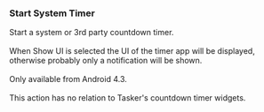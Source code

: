 ### Start System Timer

Start a system or 3rd party countdown timer.\
\
When Show UI is selected the UI of the timer app will be displayed,
otherwise probably only a notification will be shown.\
\
Only available from Android 4.3.\
\
This action has no relation to Tasker\'s countdown timer widgets.
